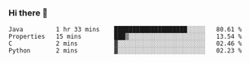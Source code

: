 ### Hi there 👋

<!--START_SECTION:waka-->
```text
Java         1 hr 33 mins    ████████████████████░░░░░   80.61 % 
Properties   15 mins         ███▒░░░░░░░░░░░░░░░░░░░░░   13.54 % 
C            2 mins          ▓░░░░░░░░░░░░░░░░░░░░░░░░   02.46 % 
Python       2 mins          ▓░░░░░░░░░░░░░░░░░░░░░░░░   02.23 % 
```
<!--END_SECTION:waka-->


<!--
**AnkelMauCastillo/AnkelMauCastillo** is a ✨ _special_ ✨ repository because its `README.md` (this file) appears on your GitHub profile.

Here are some ideas to get you started:

- 🔭 I’m currently working on ...
- 🌱 I’m currently learning ...
- 👯 I’m looking to collaborate on ...
- 🤔 I’m looking for help with ...
- 💬 Ask me about ...
- 📫 How to reach me: ...
- 😄 Pronouns: ...
- ⚡ Fun fact: ...
-->

